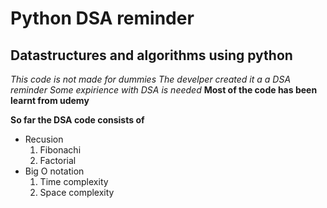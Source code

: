 # Python DSA reminder
## Datastructures and algorithms using python

*This code is not made for dummies*
*The develper created it a a DSA reminder*
*Some expirience with DSA is needed*
**Most of the code has been learnt from udemy**

**So far the DSA code consists of**
* Recusion
    1. Fibonachi
    2. Factorial
* Big O notation
    1. Time complexity
    2. Space complexity

